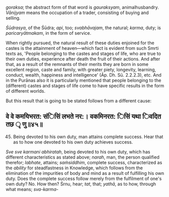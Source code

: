 *goraksa*; the abstract form of that word is *gauraksyam*, animalhusbandry. *Vānijyam* means the occupation of a trader, consisting of buying and selling.

*Śūdrasya*, of the Śūdra; *api*, too; *svabhāvajam*, the natural; *karma*, duty; is *paricaryātmakam*, in the form of service.

When rightly pursued, the natural result of these duties enjoined for the castes is the attainment of heaven—which fact is evident from such Smrti texts as, 'People belonging to the castes and stages of life, who are true to their own duties, experience after death the fruit of their actions. And after that, as a result of the remnants of their merits they are born in some excellent region, caste and family, with greater piety, longevity, learning, conduct, wealth, happiness and intelligence' (Āp. Dh. Sū. 2.2.2.3), etc. And in the Purānas also it is particularly mentioned that people belonging to the (different) castes and stages of life come to have specific results in the form of different worlds.

But this result that is going to be stated follows from a different cause:

## वे वे कमयिभरत: संिसिं लभते नर:। वकमिनरत: िसिं यथा िवदित तछ ृ णु॥४५॥

45. Being devoted to his own duty, man attains complete success. Hear that as to how one devoted to his own duty achieves success.

*Sve sve karmani abhiratah*, being devoted to his own duty, which has different characteristics as stated above; *narah*, man, the person qualified therefor; *labhate*, attains; *saṁsiddhim*, complete success, characterized as the *ability* for steadfastness in Knowledge, which follows from the elimination of the impurities of body and mind as a result of fulfilling his own duty. Does the complete success follow merely from the fulfilment of one's own duty? No. How then? Śrnu, hear; *tat*, that; *yathā*, as to how, through what means; *sva-karma-*